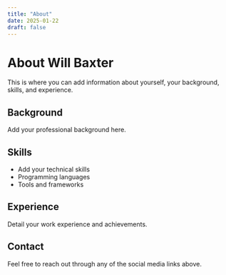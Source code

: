 ```yaml
---
title: "About"
date: 2025-01-22
draft: false
---
```


# About Will Baxter

This is where you can add information about yourself, your background, skills, and experience.

## Background

Add your professional background here.

## Skills

- Add your technical skills
- Programming languages
- Tools and frameworks

## Experience

Detail your work experience and achievements.

## Contact

Feel free to reach out through any of the social media links above. 